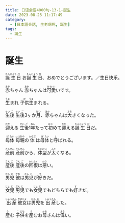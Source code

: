 ```yaml
---
title: 日语会语4000句-13-1-誕生
date: 2023-08-25 11:17:49
category:
  - [日本語会話, 生老病死, 誕生]
tags:
  - 誕生
---
```


# 誕生

<ruby>誕<rt>たん</rt>生<rt>じょう</rt>日<rt>び</rt></ruby>
<ruby>お<rt></rt>誕<rt>たん</rt>生<rt>じょう</rt>日<rt>び</rt>、おめでとうございます。／生日快乐。</ruby>

<ruby>赤<rt>あか</rt>ちゃん</ruby>
<ruby>赤<rt>あか</rt>ちゃんは<rt></rt>可愛<rt>かわい</rt>いです。</ruby>

<ruby>生<rt>うま</rt>まれ</ruby>
<ruby>子供<rt>が</rt>生<rt>うま</rt>まれる。</ruby>

<ruby>生<rt>せい</rt>後<rt>ご</rt></ruby>
<ruby>生<rt>せい</rt>後<rt>ご</rt>3ヶか<rt></rt>月<rt>げつ</rt>、<rt></rt>赤<rt>あか</rt>ちゃんは<rt></rt>大<rt>おお</rt>きくなった。</ruby>

<ruby>迎<rt>むか</rt>える</ruby>
<ruby>生<rt>せい</rt>後<rt>ご</rt>1<rt></rt>年<rt>ねん</rt>たって<rt></rt>初<rt>はじ</rt>めて<rt></rt>迎<rt>むか</rt>える<rt></rt>誕<rt>たん</rt>生<rt>じょう</rt>日<rt>び</rt>だ。</ruby>

<ruby>母<rt>ぼ</rt>体<rt>たい</rt></ruby>
<ruby>母<rt>はは</rt>親<rt>おや</rt>の<rt></rt>体<rt>からだ</rt>は<rt></rt>母<rt>ぼ</rt>体<rt>たい</rt>と<rt></rt>呼<rt>よ</rt>ばれる。</ruby>

<ruby>産<rt>さん</rt>前<rt>ぜん</rt></ruby>
<ruby>産<rt>さん</rt>前<rt>ぜん</rt>から、<rt></rt>体<rt>たい</rt>型<rt>けい</rt>が<rt></rt>太<rt>ふと</rt>くなる。</ruby>

<ruby>産<rt>さん</rt>後<rt>ご</rt></ruby>
<ruby>産<rt>さん</rt>後<rt>ご</rt>の<rt></rt>回<rt>かい</rt>復<rt>ふく</rt>は<rt></rt>悪<rt>わう</rt>い。</ruby>

<ruby>男<rt>だん</rt>児<rt>じ</rt></ruby>
<ruby>彼<rt>かれ</rt>は<rt></rt>男<rt>だん</rt>児<rt>じ</rt>が<rt></rt>好<rt>す</rt>きだ。</ruby>

<ruby>女<rt>じょ</rt>児<rt>じ</rt></ruby>
<ruby>男<rt>だん</rt>児<rt>じ</rt>でも<rt></rt>女<rt>じょ</rt>児<rt>じ</rt>でもどちらでも<rt></rt>好<rt>す</rt>きだ。</ruby>

<ruby>出<rt>しゅっ</rt>産<rt>さん</rt></ruby>
<ruby>彼<rt>かの</rt>女<rt>じょ</rt>は<rt></rt>男<rt>だん</rt>児<rt>じ</rt>を<rt></rt>出<rt>しゅっ</rt>産<rt>さん</rt>した。</ruby>

<ruby>産<rt>う</rt>む</ruby>
<ruby>子<rt>こ</rt>供<rt>ども</rt>を<rt></rt>産<rt>う</rt>むお<rt></rt>母<rt>かあ</rt>さんは<rt></rt>偉<rt>えら</rt>い。</ruby>


